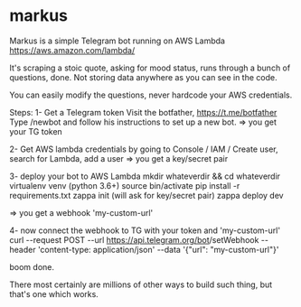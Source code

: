 # markus
Markus is a simple Telegram bot running on AWS Lambda
https://aws.amazon.com/lambda/

It's scraping a stoic quote, asking for mood status, runs through a bunch of questions, done.
Not storing data anywhere as you can see in the code.

You can easily modify the questions, never hardcode your AWS credentials.

Steps: 
1- Get a Telegram token
Visit the botfather, https://t.me/botfather
Type /newbot and follow his instructions to set up a new bot.
=> you get your TG token

2- Get AWS lambda credentials by going to Console / IAM / Create user, search for Lambda, add a user 
=> you get a key/secret pair

3- deploy your bot to AWS Lambda
mkdir whateverdir && cd whateverdir
virtualenv venv (python 3.6+)
source bin/activate
pip install -r requirements.txt
zappa init (will ask for key/secret pair)
zappa deploy dev

=> you get a webhook 'my-custom-url'

4- now connect the webhook to TG with your token and 'my-custom-url'
curl --request POST --url https://api.telegram.org/bot<Your Telegram TOKEN>/setWebhook --header 'content-type: application/json' --data '{"url": "my-custom-url"}'

boom done.

There most certainly are millions of other ways to build such thing, but that's one which works.
